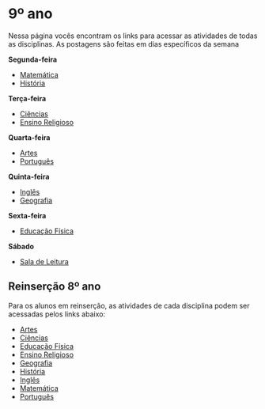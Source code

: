 # 9º ano
Nessa página vocês encontram os links para acessar as atividades de todas as disciplinas. As postagens são feitas em dias específicos da semana

**Segunda-feira**

- [Matemática](https://padlet.com/mkmdeoliveira/7u4ygwfrq7a1ji2i)
- [História](https://padlet.com/daianycrdemedeiros/sycm9vw858pfqahj)

**Terça-feira**

- [Ciências](https://padlet.com/fredericohorie/g0dfn40hmi1okbcz)
- [Ensino Religioso]()

**Quarta-feira**

- [Artes]()
- [Português](https://padlet.com/fredericohorie/h5zgl4w45ommg67o)

**Quinta-feira**

- [Inglês]()
- [Geografia](https://padlet.com/HudsonEmanoel/9anogeo)

**Sexta-feira**

- [Educação Física]()

**Sábado**

- [Sala de Leitura]()

## Reinserção 8º ano

Para os alunos em reinserção, as atividades de cada disciplina podem ser acessadas pelos links abaixo:

- [Artes](https://padlet.com/fredericohorie/ldthid681l9q2f5w)
- [Ciências](https://padlet.com/fredericohorie/5h861htaocdcgevj)
- [Educação Física]()
- [Ensino Religioso]()
- [Geografia]()
- [História](https://padlet.com/fredericohorie/q4p30fvyhmlrgwb8)
- [Inglês]()
- [Matemática](https://padlet.com/fredericohorie/82p3gr6x7o8lwhus)
- [Português](https://padlet.com/fredericohorie/4a3nnd4w8xm7ofy)

